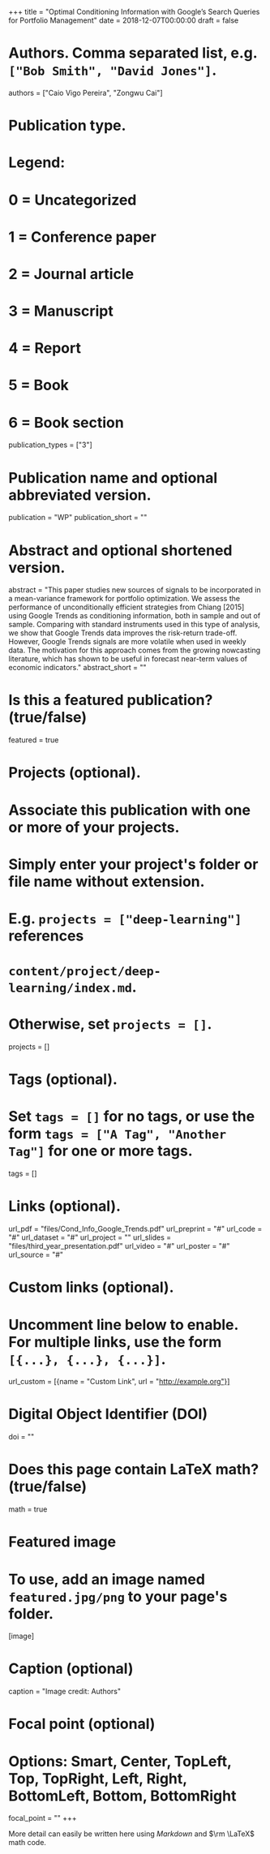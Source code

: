 +++
title = "Optimal Conditioning Information with Google’s Search Queries for Portfolio Management"
date = 2018-12-07T00:00:00
draft = false

# Authors. Comma separated list, e.g. `["Bob Smith", "David Jones"]`.
authors = ["Caio Vigo Pereira", "Zongwu Cai"]

# Publication type.
# Legend:
# 0 = Uncategorized
# 1 = Conference paper
# 2 = Journal article
# 3 = Manuscript
# 4 = Report
# 5 = Book
# 6 = Book section
publication_types = ["3"]

# Publication name and optional abbreviated version.
publication = "WP"
publication_short = ""

# Abstract and optional shortened version.
abstract = "This paper studies new sources of signals to be incorporated in a mean-variance framework for portfolio optimization. We assess the performance of unconditionally efficient strategies from Chiang [2015] using Google Trends as conditioning information, both in sample and out of sample. Comparing with standard instruments used in this type of analysis, we show that Google Trends data improves the risk-return trade-off. However, Google Trends signals are more volatile when used in weekly data. The motivation for this approach comes from the growing nowcasting literature, which has shown to be useful in forecast near-term values of economic indicators."
abstract_short = ""

# Is this a featured publication? (true/false)
featured = true

# Projects (optional).
#   Associate this publication with one or more of your projects.
#   Simply enter your project's folder or file name without extension.
#   E.g. `projects = ["deep-learning"]` references 
#   `content/project/deep-learning/index.md`.
#   Otherwise, set `projects = []`.
projects = []

# Tags (optional).
#   Set `tags = []` for no tags, or use the form `tags = ["A Tag", "Another Tag"]` for one or more tags.
tags = []

# Links (optional).
url_pdf = "files/Cond_Info_Google_Trends.pdf"
url_preprint = "#"
url_code = "#"
url_dataset = "#"
url_project = ""
url_slides = "files/third_year_presentation.pdf"
url_video = "#"
url_poster = "#"
url_source = "#"

# Custom links (optional).
#   Uncomment line below to enable. For multiple links, use the form `[{...}, {...}, {...}]`.
url_custom = [{name = "Custom Link", url = "http://example.org"}]

# Digital Object Identifier (DOI)
doi = ""

# Does this page contain LaTeX math? (true/false)
math = true

# Featured image
# To use, add an image named `featured.jpg/png` to your page's folder. 
[image]
  # Caption (optional)
  caption = "Image credit: Authors"

  # Focal point (optional)
  # Options: Smart, Center, TopLeft, Top, TopRight, Left, Right, BottomLeft, Bottom, BottomRight
  focal_point = ""
+++

More detail can easily be written here using *Markdown* and $\rm \LaTeX$ math code.
